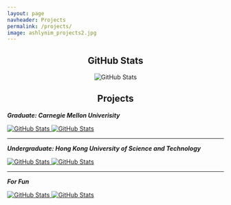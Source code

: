```yaml
---
layout: page
navheader: Projects
permalink: /projects/
image: ashlynim_projects2.jpg
---
```


<div>
  <h2 align="center">GitHub Stats</h2>
  <p align="center">
    <img src="https://github-readme-streak-stats.herokuapp.com/?user=imychangemaker" alt="GitHub Stats" />
  </p>
</div> 

<div>
  <h2 align="center">Projects</h2>
  <p align="left">
    <b><em>Graduate: Carnegie Mellon Univerisity</em></b>
  </p>
  <p>
    <a href="https://github.com/imychangemaker/cmu-social-media-listening">
      <img src="https://github-readme-stats.vercel.app/api/pin/?username=imychangemaker&repo=cmu-social-media-listening" alt="GitHub Stats" />
    </a>
    <a href="https://github.com/imychangemaker/cmu-doornext">
      <img src="https://github-readme-stats.vercel.app/api/pin/?username=imychangemaker&repo=cmu-doornext" alt="GitHub Stats" />
    </a>
  </p>
  <hr>
  <p align="left">
    <b><em>Undergraduate: Hong Kong University of Science and Technology</em></b>
  </p>
  <p>
    <a href="https://github.com/imychangemaker/hkust-java-treasure-hunt">
      <img src="https://github-readme-stats.vercel.app/api/pin/?username=imychangemaker&repo=hkust-java-treasure-hunt" alt="GitHub Stats" />
    </a>
    <a href="https://github.com/imychangemaker/hkust-airbnb-forecast">
      <img src="https://github-readme-stats.vercel.app/api/pin/?username=imychangemaker&repo=hkust-airbnb-forecast" alt="GitHub Stats" />
    </a>
  </p>
  <hr>
  <p align="left">
    <b><em>For Fun</em></b>
  </p>
  <p>
    <a href="https://github.com/imychangemaker/imychangemaker.github.io">
      <img src="https://github-readme-stats.vercel.app/api/pin/?username=imychangemaker&repo=imychangemaker.github.io" alt="GitHub Stats" />
    </a>
    <a href="https://github.com/imychangemaker/imychangemaker">
      <img src="https://github-readme-stats.vercel.app/api/pin/?username=imychangemaker&repo=imychangemaker" alt="GitHub Stats" />
    </a>
  </p>
</div>
